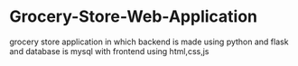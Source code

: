 # Grocery-Store-Web-Application
grocery store application in which backend is made using python and flask and database is mysql with frontend using html,css,js
